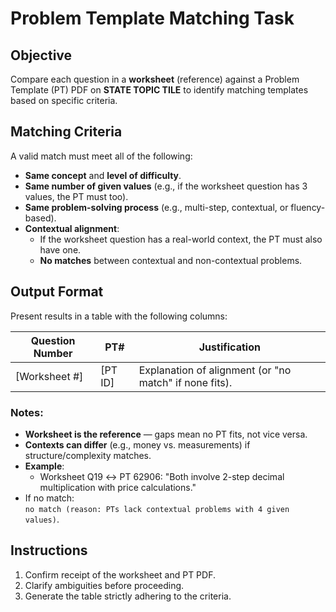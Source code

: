 # Problem Template Matching Task

## Objective
Compare each question in a **worksheet** (reference) against a Problem Template (PT) PDF on **STATE TOPIC TILE** to identify matching templates based on specific criteria.

## Matching Criteria
A valid match must meet all of the following:
- **Same concept** and **level of difficulty**.
- **Same number of given values** (e.g., if the worksheet question has 3 values, the PT must too).
- **Same problem-solving process** (e.g., multi-step, contextual, or fluency-based).
- **Contextual alignment**: 
  - If the worksheet question has a real-world context, the PT must also have one.
  - **No matches** between contextual and non-contextual problems.

## Output Format
Present results in a table with the following columns:

| Question Number | PT#       | Justification                                                                 |
|-----------------|-----------|-------------------------------------------------------------------------------|
| [Worksheet #]   | [PT ID]   | Explanation of alignment (or "no match" if none fits).                        |

### Notes:
- **Worksheet is the reference** — gaps mean no PT fits, not vice versa.
- **Contexts can differ** (e.g., money vs. measurements) if structure/complexity matches.
- **Example**: 
  - Worksheet Q19 ↔ PT 62906: "Both involve 2-step decimal multiplication with price calculations."
- If no match:  
  ```no match (reason: PTs lack contextual problems with 4 given values)```.

## Instructions
1. Confirm receipt of the worksheet and PT PDF.  
2. Clarify ambiguities before proceeding.  
3. Generate the table strictly adhering to the criteria.  
